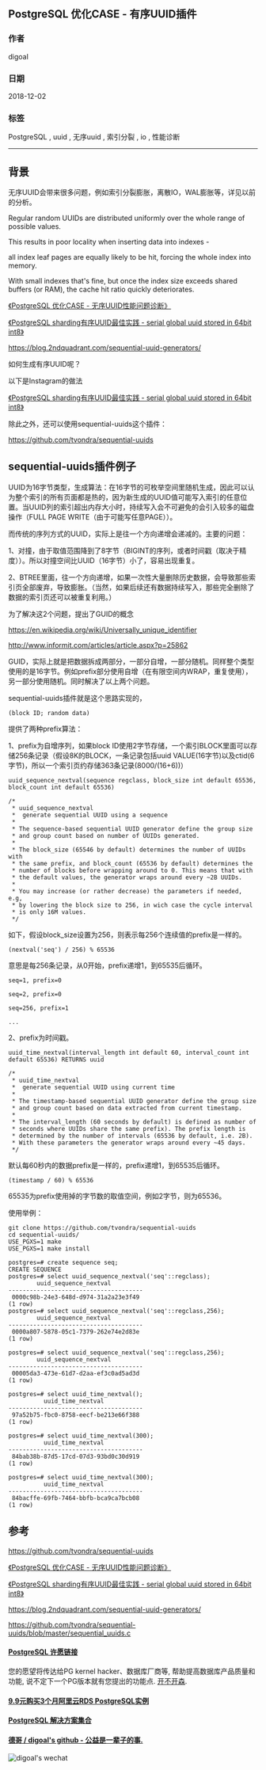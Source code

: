 ## PostgreSQL 优化CASE - 有序UUID插件   
                                                                                        
### 作者                                                                                                                                     
digoal                                                                                   
                                                                                          
### 日期                                                                                     
2018-12-02                                                                                    
                                                                                      
### 标签                                                                                   
PostgreSQL , uuid , 无序uuid , 索引分裂 , io , 性能诊断         
                                                                                        
----                                                                                  
                                                                                           
## 背景          
无序UUID会带来很多问题，例如索引分裂膨胀，离散IO，WAL膨胀等，详见以前的分析。  
  
Regular random UUIDs are distributed uniformly over the whole range of possible values.   
  
This results in poor locality when inserting data into indexes -   
  
all index leaf pages are equally likely to be hit, forcing the whole index into memory.   
  
With small indexes that's fine, but once the index size exceeds shared buffers (or RAM), the cache hit ratio quickly deteriorates.  
  
[《PostgreSQL 优化CASE - 无序UUID性能问题诊断》](../201210/20121024_01.md)    
  
[《PostgreSQL sharding有序UUID最佳实践 - serial global uuid stored in 64bit int8》](../201301/20130122_01.md)    
  
https://blog.2ndquadrant.com/sequential-uuid-generators/  
  
如何生成有序UUID呢？  
  
以下是Instagram的做法  
  
[《PostgreSQL sharding有序UUID最佳实践 - serial global uuid stored in 64bit int8》](../201301/20130122_01.md)    
  
除此之外，还可以使用sequential-uuids这个插件：  
  
https://github.com/tvondra/sequential-uuids  
  
## sequential-uuids插件例子  
UUID为16字节类型，生成算法：在16字节的可枚举空间里随机生成，因此可以认为整个索引的所有页面都是热的，因为新生成的UUID值可能写入索引的任意位置。当UUID列的索引超出内存大小时，持续写入会不可避免的会引入较多的磁盘操作（FULL PAGE WRITE（由于可能写任意PAGE））。  
  
而传统的序列方式的UUID，实际上是往一个方向递增会递减的。主要的问题：  
  
1、对撞，由于取值范围降到了8字节（BIGINT的序列，或者时间戳（取决于精度））。所以对撞空间比UUID（16字节）小了，容易出现重复。  
  
2、BTREE里面，往一个方向递增，如果一次性大量删除历史数据，会导致那些索引页全部废弃，导致膨胀。（当然，如果后续还有数据持续写入，那些完全删除了数据的索引页还可以被重复利用。）  
  
为了解决这2个问题，提出了GUID的概念  
  
https://en.wikipedia.org/wiki/Universally_unique_identifier  
  
http://www.informit.com/articles/article.aspx?p=25862  
  
GUID，实际上就是把数据拆成两部分，一部分自增，一部分随机。同样整个类型使用的是16字节。例如prefix部分使用自增（在有限空间内WRAP，重复使用），另一部分使用随机。同时解决了以上两个问题。  
  
sequential-uuids插件就是这个思路实现的，  
  
  
```  
(block ID; random data)  
```  
  
提供了两种prefix算法：  
  
1、prefix为自增序列，如果block ID使用2字节存储，一个索引BLOCK里面可以存储256条记录（假设8K的BLOCK，一条记录包括uuid VALUE(16字节)以及ctid(6字节)，所以一个索引页约存储363条记录(8000/(16+6))）  
  
  
```  
uuid_sequence_nextval(sequence regclass, block_size int default 65536, block_count int default 65536)  
```  
  
```  
/*  
 * uuid_sequence_nextval  
 *	generate sequential UUID using a sequence  
 *  
 * The sequence-based sequential UUID generator define the group size  
 * and group count based on number of UUIDs generated.  
 *  
 * The block_size (65546 by default) determines the number of UUIDs with  
 * the same prefix, and block_count (65536 by default) determines the  
 * number of blocks before wrapping around to 0. This means that with  
 * the default values, the generator wraps around every ~2B UUIDs.  
 *  
 * You may increase (or rather decrease) the parameters if needed, e.g,  
 * by lowering the block size to 256, in wich case the cycle interval  
 * is only 16M values.  
 */  
```  
  
如下，假设block_size设置为256，则表示每256个连续值的prefix是一样的。  
  
```  
(nextval('seq') / 256) % 65536  
```  
  
意思是每256条记录，从0开始，prefix递增1，到65535后循环。  
  
```  
seq=1, prefix=0  
  
seq=2, prefix=0  
  
seq=256, prefix=1  
  
...  
```  
  
2、prefix为时间戳。  
  
```  
uuid_time_nextval(interval_length int default 60, interval_count int default 65536) RETURNS uuid  
```  
  
```  
/*  
 * uuid_time_nextval  
 *	generate sequential UUID using current time  
 *  
 * The timestamp-based sequential UUID generator define the group size  
 * and group count based on data extracted from current timestamp.  
 *  
 * The interval_length (60 seconds by default) is defined as number of  
 * seconds where UUIDs share the same prefix). The prefix length is  
 * determined by the number of intervals (65536 by default, i.e. 2B).  
 * With these parameters the generator wraps around every ~45 days.  
 */  
```  
  
默认每60秒内的数据prefix是一样的，prefix递增1，到65535后循环。  
  
```  
(timestamp / 60) % 65536  
```  
  
65535为prefix使用掉的字节数的取值空间，例如2字节，则为65536。    
  
使用举例：  
  
```  
git clone https://github.com/tvondra/sequential-uuids  
cd sequential-uuids/  
USE_PGXS=1 make  
USE_PGXS=1 make install  
```  
  
```  
postgres=# create sequence seq;  
CREATE SEQUENCE  
postgres=# select uuid_sequence_nextval('seq'::regclass);  
        uuid_sequence_nextval           
--------------------------------------  
 0000c98b-24e3-648d-d974-31a2a23e3f49  
(1 row)  
postgres=# select uuid_sequence_nextval('seq'::regclass,256);  
        uuid_sequence_nextval           
--------------------------------------  
 0000a807-5878-05c1-7379-262e74e2d83e  
(1 row)  
  
postgres=# select uuid_sequence_nextval('seq'::regclass,256);  
        uuid_sequence_nextval           
--------------------------------------  
 00005da3-473e-61d7-d2aa-ef3c0ad5ad3d  
(1 row)  
  
postgres=# select uuid_time_nextval();  
          uuid_time_nextval             
--------------------------------------  
 97a52b75-fbc0-8758-eecf-be213e66f388  
(1 row)  
  
postgres=# select uuid_time_nextval(300);  
          uuid_time_nextval             
--------------------------------------  
 84bab38b-87d5-17cd-07d3-93bd0c30d919  
(1 row)  
  
postgres=# select uuid_time_nextval(300);  
          uuid_time_nextval             
--------------------------------------  
 84bacffe-69fb-7464-bbfb-bca9ca7bcb08  
(1 row)  
```  
  
## 参考  
https://github.com/tvondra/sequential-uuids  
  
[《PostgreSQL 优化CASE - 无序UUID性能问题诊断》](../201210/20121024_01.md)    
  
[《PostgreSQL sharding有序UUID最佳实践 - serial global uuid stored in 64bit int8》](../201301/20130122_01.md)    
  
https://blog.2ndquadrant.com/sequential-uuid-generators/  
    
https://github.com/tvondra/sequential-uuids/blob/master/sequential_uuids.c  
    
  
  
  
  
  
  
  
  
  
  
  
  
  
  
  
  
  
  
  
  
  
  
  
  
  
  
  
  
  
  
  
  
  
  
  
  
  
  
  
  
  
  
  
  
  
  
  
  
  
  
  
  
  
  
  
  
  
  
  
#### [PostgreSQL 许愿链接](https://github.com/digoal/blog/issues/76 "269ac3d1c492e938c0191101c7238216")
您的愿望将传达给PG kernel hacker、数据库厂商等, 帮助提高数据库产品质量和功能, 说不定下一个PG版本就有您提出的功能点. [开不开森](https://github.com/digoal/blog/issues/76 "269ac3d1c492e938c0191101c7238216").  
  
  
#### [9.9元购买3个月阿里云RDS PostgreSQL实例](https://www.aliyun.com/database/postgresqlactivity "57258f76c37864c6e6d23383d05714ea")
  
  
#### [PostgreSQL 解决方案集合](https://yq.aliyun.com/topic/118 "40cff096e9ed7122c512b35d8561d9c8")
  
  
#### [德哥 / digoal's github - 公益是一辈子的事.](https://github.com/digoal/blog/blob/master/README.md "22709685feb7cab07d30f30387f0a9ae")
  
  
![digoal's wechat](../pic/digoal_weixin.jpg "f7ad92eeba24523fd47a6e1a0e691b59")
  
